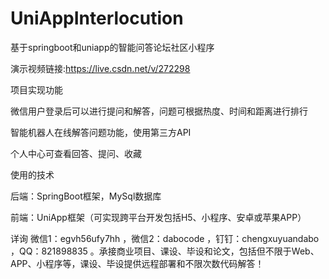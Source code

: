 # UniAppInterlocution
基于springboot和uniapp的智能问答论坛社区小程序

演示视频链接:https://live.csdn.net/v/272298

项目实现功能

微信用户登录后可以进行提问和解答，问题可根据热度、时间和距离进行排行

智能机器人在线解答问题功能，使用第三方API

个人中心可查看回答、提问、收藏

使用的技术

后端：SpringBoot框架，MySql数据库

前端：UniApp框架（可实现跨平台开发包括H5、小程序、安卓或苹果APP）

详询 微信1：egvh56ufy7hh ，微信2：dabocode ，钉钉：chengxuyuandabo ，QQ：821898835 。承接商业项目、课设、毕设和论文，包括但不限于Web、APP、小程序等，课设、毕设提供远程部署和不限次数代码解答！
